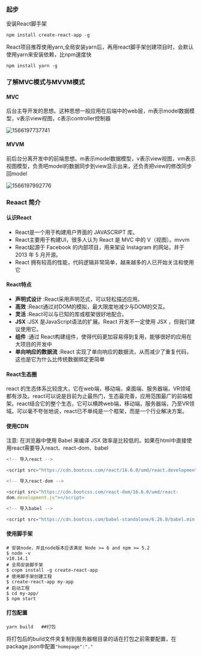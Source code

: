 ### 起步

安装React脚手架

```shell
npm install create-react-app -g
```

React项目推荐使用yarn,全局安装yarn后，再用react脚手架创建项目时，会默认使用yarn来安装依赖，比npm速度快

```shell
npm install yarn -g
```

### 了解MVC模式与MVVM模式

#### MVC

后台主导开发的思想。这种思想一般应用在后端中的web层，m表示model数据模型，v表示view视图，c表示controller控制器

![1566197737741](D:\Users\Administrator\Desktop\briup\笔记\React\images\mvc.png)

#### MVVM

前后台分离开发中的前端思想。m表示model数据模型，v表示view视图，vm表示视图模型，负责吧model的数据同步到view显示出来，还负责把view的修改同步回model

![1566197992776](D:\Users\Administrator\Desktop\briup\笔记\React\images\mvvm.png)

### Reaact 简介

#### 认识React

- React是一个用于构建用户界面的 JAVASCRIPT 库。
-  React主要用于构建UI，很多人认为 React 是 MVC 中的 V（视图）。mvvm
-  React起源于 Facebook 的内部项目，用来架设 Instagram 的网站，并于 2013 年 5 月开源。
-  React 拥有较高的性能，代码逻辑非常简单，越来越多的人已开始关注和使用它

#### React特点

- **声明式设计** :React采用声明范式，可以轻松描述应用。
- **高效** :React通过对DOM的模拟，最大限度地减少与DOM的交互。
- **灵活** :React可以与已知的库或框架很好地配合。
- **JSX**  :JSX 是JavaScript语法的扩展。React 开发不一定使用 JSX ，但我们建议使用它。
- **组件** :通过 React构建组件，使得代码更加容易得到复用，能够很好的应用在大项目的开发中
- **单向响应的数据流** :React 实现了单向响应的数据流，从而减少了重复代码，这也是它为什么比传统数据绑定更简单

#### React生态圈

react 的生态体系比较庞大，它在web端，移动端，桌面端、服务器端，VR领域都有涉及。react可以说是目前为止最热门，生态最完善，应用范围最广的前端框架。react结合它的整个生态，它可以横跨web端，移动端，服务器端，乃至VR领域。可以毫不夸张地说，react已不单纯是一个框架，而是一个行业解决方案。

#### 使用CDN

注意: 在浏览器中使用 Babel 来编译 JSX 效率是比较低的。如果在html中直接使用react需要导入react、react-dom、babel

```js
<!-- 导入react -->

<script src="https://cdn.bootcss.com/react/16.6.0/umd/react.development.js"></script>

<!-- 导入react-dom -->

<script src="https://cdn.bootcss.com/react-dom/16.6.0/umd/react-
dom.development.js"></script>

<!-- 导入babel -->

<script src="https://cdn.bootcss.com/babel-standalone/6.26.0/babel.min.js"></script>


```

#### 使用脚手架

```shell
# 安装node，并且node版本应该满足 Node >= 6 and npm >= 5.2
$ node -v
v10.14.1
# 全局安装脚手架
$ cnpm install -g create-react-app
# 使用脚手架创建工程
$ create-react-app my-app
# 启动工程
$ cd my-app/
$ npm start
```

#### 打包配置

```shell
yarn build   ##打包
```

将打包后的build文件夹复制到服务器根目录的话在打包之前需要配置，在package.json中配置`"homepage":"."`



















